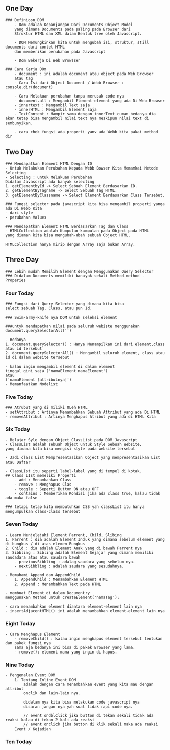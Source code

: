 ## One Day
    ### Definiosn DOM
        - Dom adalah Kepanjangan Dari Documents Object Model
        yang dimana Documents pada paling pada Browser dari
        Struktur HTML dan XML dalam Bentuk tree oleh Javascript.

        - DOM Memungkinkan kita untuk mengubah isi, struktur, still documents dari contet HTML
        dan memberikan perubahan pada Javascript

        - Dom Bekerja Di Web Browsser

    ### Cara Kerja DOm
        - document : ini adalah document atau object pada Web Browser
        atau tag 
        - Cara Isi dari Object Document / Webb Browser : console.dir(document)

        - Cara Melakuan perubahan tanpa merusak code nya
        - document.all : Mengambil Element-element yang ada Di Web Browser
        - innertext : Mengambil Text saja 
        - innerHTML : Mengambil Element saja
        - TextContent : Hampir sama dengan innerText cuman bedanya dia akan tetap bisa mengambil nilai text nya meskipun nilai text di sembunyikan.

        - cara chek fungsi ada properti yanv ada Webb kita pakai method dir

## Two Day
    ### Mendapatkan Element HTML Dengan ID
    - Untuk Melakukan Perubahan Kepada Webb Bowser Kita Memamkai Metode Selecting
    - Selecting : untuk Melakuan Perubahan
    Didalam Javascript ada banyak selecting
    1. getElementbyId -> Select Sebuah Element Berdasarkan ID.
    2. getElementByTagname -> Select Sebuah Tag HTML.
    3. getElementByClassname -> Select Element Berdasarkan Class Tersebut.

    ### Fungsi selector pada javascript kita bisa mengambil properti yanga ada Di Webb Kita
    - dari style
    - perubahan Values

    ### Mendapatkan Element HTML Berdasarkan Tag dan Class
    - HTMLCollection adalah Kumpulan-kumpulan pada Object pada HTML
    yang diaman kita bisa mengubah-ubah sebuah Object HTML.

    HTMLCollection hanya mirip dengan Array saja bukan Array.

## Three Day 
    ### Lebih mudah Memilih Element dengan Menggunakan Query Selector
    ### Didalam Documents memiliki banuyak sekali Method-method - Properies

### Four Today
    ### Fungsi dari Query Selector yang dimana kita bisa 
    select sebuah Tag, Class, atau pun Id.

    ### Swim-army-knife nya DOM untuk seleksi element

    ###untyk mendapatkan nilai pada seluruh webiste menggunakan document.querySelectorAll('')

    - Bedanya
    1. document.querySelector() : Hanya Menampilkan ini dari element,class atau id tersebut
    2. document.querySelectorAll() : Mengambil seluruh element, class atau id di dalam website tersebut

    - kalau ingin mengambil element di dalam element
    tinggal gini saja ('namaElement namaElement')
    atau 
    ('namaElement [attributnya]')
    - Memanfaatkan Nodelist

### Five Today
    ### Atrubut yang di miliki OLeh HTML
    - setAttribut : Artinya Menambahkan Sebuah Attribut yang ada Di HTML
    - removeAttribut : Artinya Menghapus Atribut yang ada di HTML Kita

### Six Today
    - Belajar Syle dengan Object ClassList pada DOM Javascript
    - ClassList adalah sebuah Object untuk Style Sebuah Website,
    yang dimana kita bisa mengisi style pada website tersebut

    - Jadi class List Mempresentasikan Object yang mempresentasikan List atau Daftar

    - ClassLIst itu seperti label-label yang di tempel di kotak.
    ## Class LIst memeliki Properti
        - add : Menambahkan Class
        - remove : Menghapus Clas
        - toggle : Seperti Button ON atau OFF
        - contains : Memberikan Kondisi jika ada class true, kalau tidak ada maka false

    ### tetapi tetap kita membutuhkan CSS yah classList itu hanya mengumpulkan class-class tersebut


### Seven Today
    - Learn Menjelejahi Element Parrent, Child, Slibing
    1. Parrent : dia adalah Element Induk yang dimana sebelum element yang di bungkus / di atas elemen Bungkus
    2. Child : dia adalah Element Anak yang di bawah Parrent nya
    3. Sibbling : Sibling adalah Element Sejajar yang dimana memiliki saudadara atas atau saudara bawah
        - previousSibbling : adalag saudara yang sebelum nya.
        - nextSibbling : adalah saudara yang sesudahnya.

    - Memahami Append dan AppendChild
        1. AppendChild : Menambahkan Element HTML
        2. Append : Menambahkan Text pada HTML

    - membuat Element di dalam Documentry
    menggunakan Method untuk createElement('namaTag');

    - cara menambahkan element diantara element-element lain nya
    - insertAdjacentHTML() ini adalah menambahkan element-element lain nya


### Eight Today
    - Cara Menghapus Element
        - removeChild() : kalau ingin menghapus element tersebut tentukan dan pakek fungsi nya
        sama aja bedanya ini bisa di pakek Browser yang lama.
        - remove(): element mana yang ingin di hapus.


### Nine Today
    - Pengenalan Event DOM
        1. Tentang Inline Event DOM
            adalah dengan cara menambahkan event yang kita mau dengan attribut
            onclik dan lain-lain nya.

            didalam nya kita bisa melakukan code javascript nya
            disaran jangan nya yah soal tidak rapi code nya.

            // event ondblclick jika button di tekan sekali tidak ada reaksi kalau di tekan 2 kali ada reaksi
            // event onclick jika button di klik sekali maka ada reaksi
        Event / Kejadian

### Ten Today